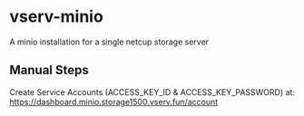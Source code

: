 # vserv-minio

A minio installation for a single netcup storage server

## Manual Steps

Create Service Accounts (ACCESS_KEY_ID & ACCESS_KEY_PASSWORD) at:
https://dashboard.minio.storage1500.vserv.fun/account
